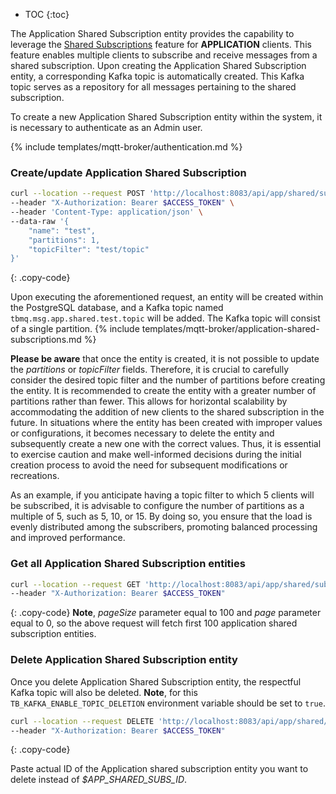 
* TOC
{:toc}

The Application Shared Subscription entity provides the capability to leverage the [Shared Subscriptions](/docs/{{docsPrefix}}mqtt-broker/user-guide/shared-subscriptions/) 
feature for **APPLICATION** clients. This feature enables multiple clients to subscribe and receive messages from a shared subscription. 
Upon creating the Application Shared Subscription entity, a corresponding Kafka topic is automatically created. 
This Kafka topic serves as a repository for all messages pertaining to the shared subscription.

To create a new Application Shared Subscription entity within the system, it is necessary to authenticate as an Admin user.

{% include templates/mqtt-broker/authentication.md %}

### Create/update Application Shared Subscription

```bash
curl --location --request POST 'http://localhost:8083/api/app/shared/subs' \
--header "X-Authorization: Bearer $ACCESS_TOKEN" \
--header 'Content-Type: application/json' \
--data-raw '{
    "name": "test",
    "partitions": 1,
    "topicFilter": "test/topic"
}'
```
{: .copy-code}

Upon executing the aforementioned request, an entity will be created within the PostgreSQL database, and a Kafka topic named `tbmq.msg.app.shared.test.topic` will be added. 
The Kafka topic will consist of a single partition.
{% include templates/mqtt-broker/application-shared-subscriptions.md %}

**Please be aware** that once the entity is created, it is not possible to update the _partitions_ or _topicFilter_ fields. 
Therefore, it is crucial to carefully consider the desired topic filter and the number of partitions before creating the entity.
It is recommended to create the entity with a greater number of partitions rather than fewer. 
This allows for horizontal scalability by accommodating the addition of new clients to the shared subscription in the future.
In situations where the entity has been created with improper values or configurations, it becomes necessary to delete the entity and 
subsequently create a new one with the correct values. 
Thus, it is essential to exercise caution and make well-informed decisions during the initial creation process to avoid the need for subsequent modifications or recreations.

As an example, if you anticipate having a topic filter to which 5 clients will be subscribed, 
it is advisable to configure the number of partitions as a multiple of 5, such as 5, 10, or 15. 
By doing so, you ensure that the load is evenly distributed among the subscribers, promoting balanced processing and improved performance.

### Get all Application Shared Subscription entities

```bash
curl --location --request GET 'http://localhost:8083/api/app/shared/subs?pageSize=100&page=0' \
--header "X-Authorization: Bearer $ACCESS_TOKEN"
```
{: .copy-code}
**Note**, _pageSize_ parameter equal to 100 and _page_ parameter equal to 0, so the above request will fetch first 100 application shared subscription entities.

### Delete Application Shared Subscription entity

Once you delete Application Shared Subscription entity, the respectful Kafka topic will also be deleted.
**Note**, for this `TB_KAFKA_ENABLE_TOPIC_DELETION` environment variable should be set to `true`.

```bash
curl --location --request DELETE 'http://localhost:8083/api/app/shared/subs/$APP_SHARED_SUBS_ID' \
--header "X-Authorization: Bearer $ACCESS_TOKEN"
```
{: .copy-code}

Paste actual ID of the Application shared subscription entity you want to delete instead of _$APP_SHARED_SUBS_ID_.

